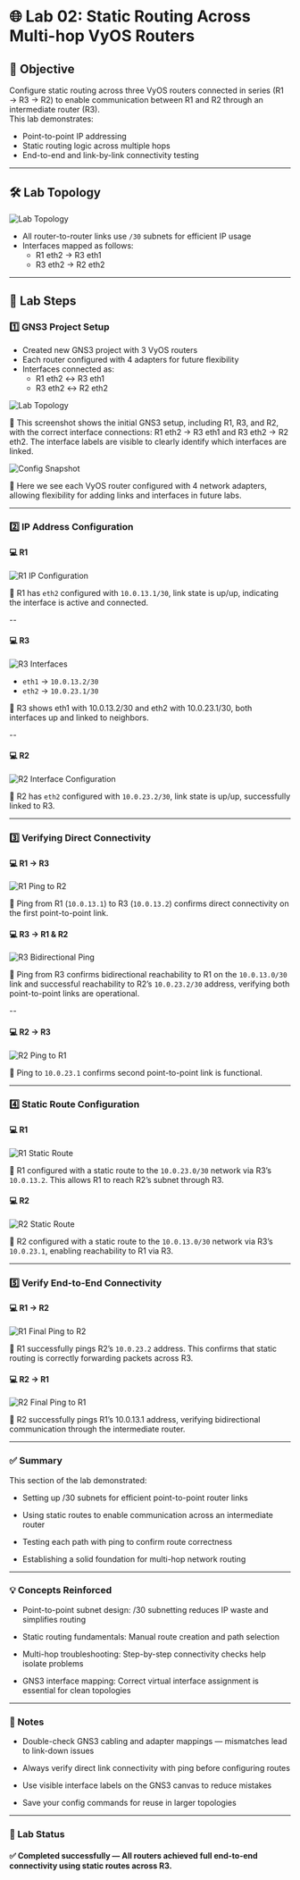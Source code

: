 # 🌐 Lab 02: Static Routing Across Multi-hop VyOS Routers

## 🧠 Objective  
Configure static routing across three VyOS routers connected in series (R1 → R3 → R2) to enable communication between R1 and R2 through an intermediate router (R3).  
This lab demonstrates:

- Point-to-point IP addressing
- Static routing logic across multiple hops
- End-to-end and link-by-link connectivity testing

---

## 🛠️ Lab Topology

![Lab Topology](lab-topology-01.png)

- All router-to-router links use `/30` subnets for efficient IP usage
- Interfaces mapped as follows:  
  - R1 eth2 → R3 eth1  
  - R3 eth2 → R2 eth2

---

## 🔧 Lab Steps

### 1️⃣ GNS3 Project Setup

- Created new GNS3 project with 3 VyOS routers
- Each router configured with 4 adapters for future flexibility
- Interfaces connected as:
  - R1 eth2 ↔ R3 eth1
  - R3 eth2 ↔ R2 eth2

![Lab Topology](lab-topology02.png)

💬 This screenshot shows the initial GNS3 setup, including R1, R3, and R2, with the correct interface connections: R1 eth2 → R3 eth1 and R3 eth2 → R2 eth2. The interface labels are visible to clearly identify which interfaces are linked.

![Config Snapshot](lab-topology-config03.png)

💬 Here we see each VyOS router configured with 4 network adapters, allowing flexibility for adding links and interfaces in future labs.

---

### 2️⃣ IP Address Configuration

#### 💻 R1

![R1 IP Configuration](r1-ipconfig-04.png)

💬 R1 has `eth2` configured with `10.0.13.1/30`, link state is up/up, indicating the interface is active and connected.

--

#### 💻 R3

![R3 Interfaces](r3-interfaces-05.png)

- `eth1` → `10.0.13.2/30`
- `eth2` → `10.0.23.1/30`

💬 R3 shows eth1 with 10.0.13.2/30 and eth2 with 10.0.23.1/30, both interfaces up and linked to neighbors.

--

#### 💻 R2

![R2 Interface Configuration](r2-interfaceconfig-06.png)

💬 R2 has `eth2` configured with `10.0.23.2/30`, link state is up/up, successfully linked to R3.

---

### 3️⃣ Verifying Direct Connectivity

#### 💻 R1 → R3

![R1 Ping to R2](r1-ping-07.png)

💬 Ping from R1 (`10.0.13.1`) to R3 (`10.0.13.2`) confirms direct connectivity on the first point-to-point link.

#### 💻 R3 → R1 & R2

![R3 Bidirectional Ping](r3-biderectionalping-08.png)

💬 Ping from R3 confirms bidirectional reachability to R1 on the `10.0.13.0/30` link and successful reachability to R2’s `10.0.23.2/30` address, verifying both point-to-point links are operational.

--

#### 💻 R2 → R3

![R2 Ping to R1](r2-ping-09.png)

💬 Ping to `10.0.23.1` confirms second point-to-point link is functional.

---

### 4️⃣ Static Route Configuration

#### 💻 R1

![R1 Static Route](r1-staticroute-10.png)

💬 R1 configured with a static route to the `10.0.23.0/30` network via R3’s `10.0.13.2`. This allows R1 to reach R2’s subnet through R3.

#### 💻 R2

![R2 Static Route](r2-staticroute-11.png)

💬 R2 configured with a static route to the `10.0.13.0/30` network via R3’s `10.0.23.1`, enabling reachability to R1 via R3.

---

### 5️⃣ Verify End-to-End Connectivity

#### 💻 R1 → R2

![R1 Final Ping to R2](r1-pingsucces-12.png)

💬 R1 successfully pings R2’s `10.0.23.2` address. This confirms that static routing is correctly forwarding packets across R3.

#### 💻 R2 → R1

![R2 Final Ping to R1](r2-pingsuccess-13.png)

💬 R2 successfully pings R1’s 10.0.13.1 address, verifying bidirectional communication through the intermediate router.

---

### ✅ Summary

This section of the lab demonstrated:

  - Setting up /30 subnets for efficient point-to-point router links

  - Using static routes to enable communication across an intermediate router

  - Testing each path with ping to confirm route correctness

  - Establishing a solid foundation for multi-hop network routing

---

### 💡 Concepts Reinforced

  - Point-to-point subnet design: /30 subnetting reduces IP waste and simplifies routing

  - Static routing fundamentals: Manual route creation and path selection

  - Multi-hop troubleshooting: Step-by-step connectivity checks help isolate problems

  - GNS3 interface mapping: Correct virtual interface assignment is essential for clean topologies

---

### 📝 Notes

  - Double-check GNS3 cabling and adapter mappings — mismatches lead to link-down issues

  - Always verify direct link connectivity with ping before configuring routes

  - Use visible interface labels on the GNS3 canvas to reduce mistakes

  - Save your config commands for reuse in larger topologies

---

### 📌 Lab Status

#### ✅ Completed successfully — All routers achieved full end-to-end connectivity using static routes across R3.



